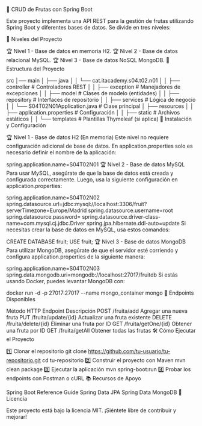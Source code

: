 🥭 CRUD de Frutas con Spring Boot

Este proyecto implementa una API REST para la gestión de frutas utilizando Spring Boot y diferentes bases de datos. Se divide en tres niveles:

📌 Niveles del Proyecto

🏆 Nivel 1 - Base de datos en memoria H2.
🏆 Nivel 2 - Base de datos relacional MySQL.
🏆 Nivel 3 - Base de datos NoSQL MongoDB.
📂 Estructura del Proyecto

src
│── main
│   ├── java
│   │   └── cat.itacademy.s04.t02.n01
│   │       ├── controller      # Controladores REST
│   │       ├── exception       # Manejadores de excepciones
│   │       ├── model           # Clases de modelo (entidades)
│   │       ├── repository      # Interfaces de repositorio
│   │       ├── services        # Lógica de negocio
│   │       └── S04T02N01Application.java  # Clase principal
│   ├── resources
│   │   ├── application.properties  # Configuración
│   │   ├── static                  # Archivos estáticos
│   │   └── templates               # Plantillas Thymeleaf (si aplica)
🚀 Instalación y Configuración

🏆 Nivel 1 - Base de datos H2 (En memoria)
Este nivel no requiere configuración adicional de base de datos. En application.properties solo es necesario definir el nombre de la aplicación:

spring.application.name=S04T02N01
🏆 Nivel 2 - Base de datos MySQL
Para usar MySQL, asegúrate de que la base de datos está creada y configurada correctamente. Luego, usa la siguiente configuración en application.properties:

spring.application.name=S04T02N02
spring.datasource.url=jdbc:mysql://localhost:3306/fruit?serverTimezone=Europe/Madrid
spring.datasource.username=root
spring.datasource.password=
spring.datasource.driver-class-name=com.mysql.cj.jdbc.Driver
spring.jpa.hibernate.ddl-auto=update
Si necesitas crear la base de datos en MySQL, usa estos comandos:

CREATE DATABASE fruit;
USE fruit;
🏆 Nivel 3 - Base de datos MongoDB
Para utilizar MongoDB, asegúrate de que el servidor esté corriendo y configura application.properties de la siguiente manera:

spring.application.name=S04T02N03
spring.data.mongodb.uri=mongodb://localhost:27017/fruitdb
Si estás usando Docker, puedes levantar MongoDB con:

docker run -d -p 27017:27017 --name mongo_container mongo
📌 Endpoints Disponibles

Método HTTP	Endpoint	Descripción
POST	/fruita/add	Agregar una nueva fruta
PUT	/fruita/update/{id}	Actualizar una fruta existente
DELETE	/fruita/delete/{id}	Eliminar una fruta por ID
GET	/fruita/getOne/{id}	Obtener una fruta por ID
GET	/fruita/getAll	Obtener todas las frutas
🛠 Cómo Ejecutar el Proyecto

1️⃣ Clonar el repositorio
git clone https://github.com/tu-usuario/tu-repositorio.git
cd tu-repositorio
2️⃣ Construir el proyecto con Maven
mvn clean package
3️⃣ Ejecutar la aplicación
mvn spring-boot:run
4️⃣ Probar los endpoints con Postman o cURL
📚 Recursos de Apoyo

Spring Boot Reference Guide
Spring Data JPA
Spring Data MongoDB
📜 Licencia

Este proyecto está bajo la licencia MIT. ¡Siéntete libre de contribuir y mejorar!
